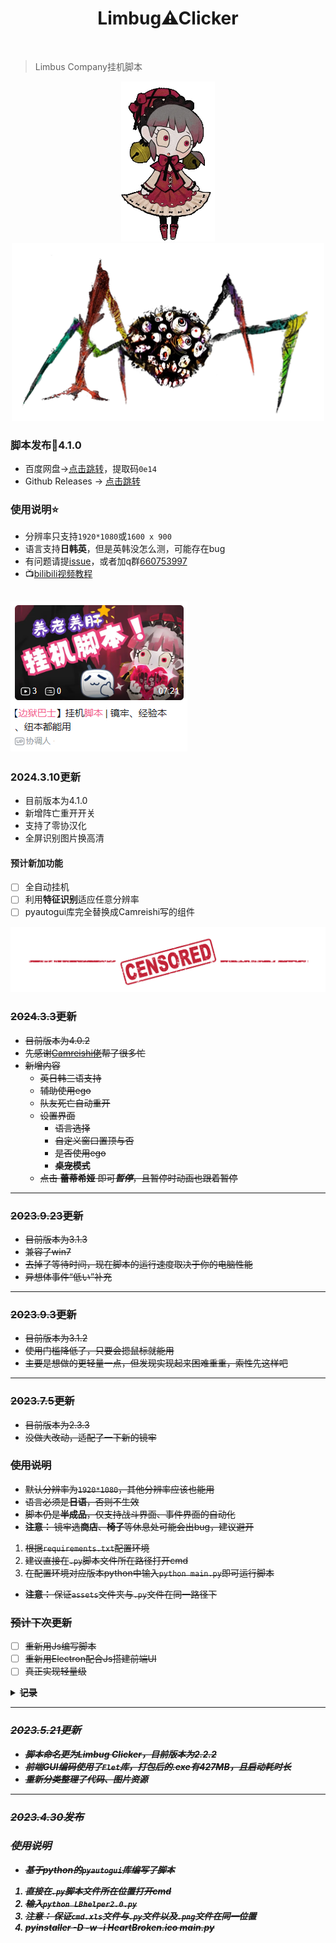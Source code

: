 <h1 align="center">Limbug⚠Clicker</h1></br>

> Limbus Company挂机脚本

<div align="center"><img src="./assets/Wich.webp" width="150" /><img src="./assets/LaetitiaMinionCrop.webp" width="500" /></div>

### 脚本发布🍺4.1.0
- 百度网盘→[点击跳转](https://pan.baidu.com/s/1XoUBqNN0wa81663HuXHxXA)，提取码`0e14`
- Github Releases → [点击跳转](https://github.com/Xie-Tiao/Limbus-Scripts/releases)
### 使用说明⭐
- 分辨率只支持``1920*1080``或``1600 x 900``
- 语言支持**日韩英**，但是英韩没怎么测，可能存在bug
- 有问题请提[issue](https://github.com/Xie-Tiao/Limbus-Scripts/issues)，或者加q群[660753997](http://qm.qq.com/cgi-bin/qm/qr?_wv=1027&k=A7d_y-nT8veLireU5jjEjirEeL-PYHEO&authKey=CKGZp1EMeELWo9TVNviGCBfM7GVWElcye8qMxsNpHh168kMoDf449GQr5OFvak9P&noverify=0&group_code=660753997)
- 📺[bilibili视频教程](https://www.bilibili.com/video/BV19P411h7Wx)

![视频封面图](https://github.com/Xie-Tiao/My-Imgurl/blob/main/script_video_cover.png "视频封面")
---
### 2024.3.10更新
- 目前版本为4.1.0
- 新增阵亡重开开关
- 支持了零协汉化
- 全屏识别图片换高清

#### 预计新加功能
- [ ] 全自动挂机
- [ ] 利用**特征识别**适应任意分辨率
- [ ] pyautogui库完全替换成Camreishi写的组件

<div align="center"><img src="./assets/censored.png" /></div>

### ~~2024.3.3更新~~
- ~~目前版本为4.0.2~~
- ~~先感谢[Camreishi佬](https://github.com/Camreishi)帮了很多忙~~
- ~~新增内容~~
    - ~~英日韩三语支持~~
    - ~~辅助使用ego~~
    - ~~队友死亡自动重开~~
    - ~~设置界面~~
        - ~~语言选择~~
        - ~~自定义窗口置顶与否~~
        - ~~是否使用ego~~
        - ~~**桌宠模式**~~
    - ~~点击 **蕾蒂希娅** 即可***暂停***，且暂停时动画也跟着暂停~~

---

### ~~2023.9.23更新~~
- ~~目前版本为3.1.3~~
- ~~兼容了win7~~
- ~~去掉了等待时间，现在脚本的运行速度取决于你的电脑性能~~
- ~~异想体事件“低い”补充~~
---

### ~~2023.9.3更新~~
- ~~目前版本为3.1.2~~
- ~~使用门槛降低了，只要会摁鼠标就能用~~
- ~~主要是想做的更轻量一点，但发现实现起来困难重重，索性先这样吧~~
---

### ~~2023.7.5更新~~
- ~~目前版本为2.3.3~~
- ~~没做大改动，适配了一下新的镜牢~~
### ~~使用说明~~
- ~~默认分辨率为``1920*1080``，其他分辨率应该也能用~~
- ~~语言必须是**日语**，否则不生效~~
- ~~脚本仍是**半成品**，仅支持战斗界面、事件界面的自动化~~
- ~~**注意：** 镜牢选**商店**、**椅子**等休息处可能会出bug，建议避开~~
1. ~~根据`requirements.txt`配置环境~~
2. ~~建议直接在`.py`脚本文件所在路径打开cmd~~
3. ~~在配置环境对应版本python中输入`python main.py`即可运行脚本~~
- ~~**注意：** 保证`assets`文件夹与`.py`文件在同一路径下~~
### ~~预计下次更新~~
- [ ] ~~重新用Js编写脚本~~
- [ ] ~~重新用Electron配合Js搭建前端UI~~
- [ ] ~~真正实现轻量级~~
<details>
<summary><b><s> 记录<s><b></summary>
<b><i>2023.5.22<i><b>
<ul>
<li>方案 1：继续装opencv，用vs2022开发
<li>方案 2：研究其他语言py结合方法
</ul>
</details>
  
---
  
### ~~2023.5.21更新~~
- ~~脚本命名更为**Limbug Clicker**，目前版本为2.2.2~~
- ~~前端GUI编码使用了`Flet`库，打包后的.exe有*427MB*，且启动耗时长~~
- ~~重新分类整理了代码、图片资源~~
---
### ~~**2023.4.30发布**~~
### ~~**使用说明**~~
- ~~基于python的`pyautogui`库编写了脚本~~
1. ~~直接在`.py`脚本文件所在位置打开cmd~~
2. ~~输入`python LBhelper2.0.py`~~
3. ~~**注意：** 保证`cmd.xls`文件与`.py`文件以及`.png`文件在同一位置~~
4. pyinstaller -D -w -i HeartBroken.ico main.py
